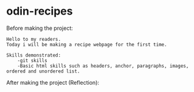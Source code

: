 # odin-recipes

Before making the project:

    Hello to my readers. 
    Today i will be making a recipe webpage for the first time.

    Skills demonstrated:
        -git skills
        -Basic html skills such as headers, anchor, paragraphs, images, ordered and unordered list. 

After making the project (Reflection):
